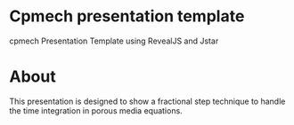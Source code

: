 # Cpmech presentation template

cpmech Presentation Template using RevealJS and Jstar

# About

This presentation is designed to show a fractional step technique to handle the time integration in
porous media equations.
